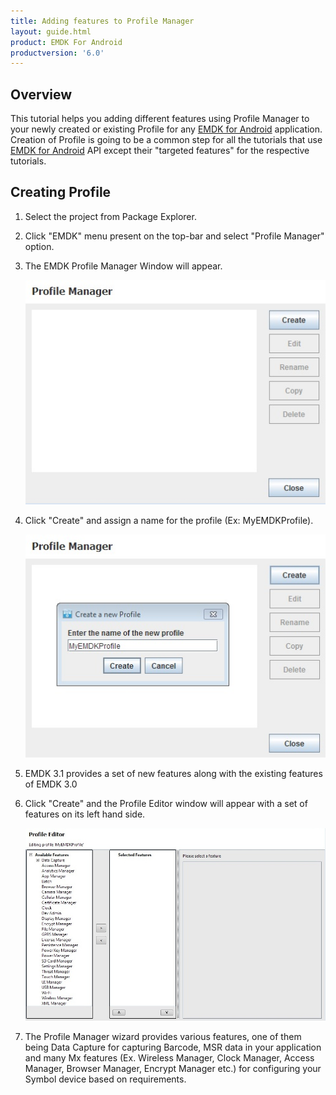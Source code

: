 ```yaml
---
title: Adding features to Profile Manager
layout: guide.html
product: EMDK For Android
productversion: '6.0'
---
```


## Overview
This tutorial helps you adding different features using Profile Manager to your newly created or existing Profile for any [EMDK for Android](https://developer.motorolasolutions.com/community/android/emdk) application. Creation of Profile is going to be a common step for all the tutorials that use [EMDK for Android](https://developer.motorolasolutions.com/community/android/emdk) API except their "targeted features" for the respective tutorials.


## Creating Profile 
1. Select the project from Package Explorer.
    
2. Click "EMDK" menu present on the top-bar and select "Profile Manager" option.
  
3. The EMDK Profile Manager Window will appear.
  
    ![img](../../images/AddProfileManagerFeatureImage/emdk_profile_manager.jpg)

4. Click "Create" and assign a name for the profile (Ex: MyEMDKProfile).
  
    ![img](../../images/AddProfileManagerFeatureImage/create_new_profile.jpg)
  
5. EMDK 3.1 provides a set of new features along with the existing features of EMDK 3.0

6. Click "Create" and the Profile Editor window will appear with a set of features on its left hand side.

	![img](../../images/AddProfileManagerFeatureImage/profile_editor_4.3.jpg) 

7. The Profile Manager wizard provides various features, one of them being Data Capture for capturing Barcode, MSR data in your application and many Mx features (Ex. Wireless Manager, Clock Manager, Access Manager, Browser Manager, Encrypt Manager etc.) for configuring your Symbol device based on requirements.

















